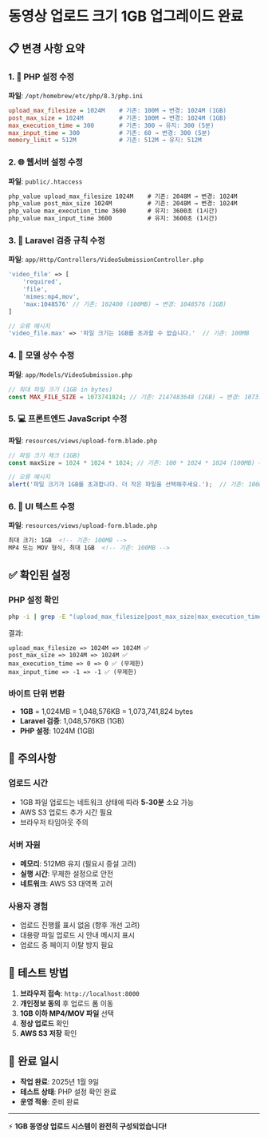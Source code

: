 # 동영상 업로드 크기 1GB 업그레이드 완료

## 📋 변경 사항 요약

### 1. 🔧 PHP 설정 수정
**파일**: `/opt/homebrew/etc/php/8.3/php.ini`
```ini
upload_max_filesize = 1024M    # 기존: 100M → 변경: 1024M (1GB)
post_max_size = 1024M          # 기존: 100M → 변경: 1024M (1GB)
max_execution_time = 300       # 기존: 300 → 유지: 300 (5분)
max_input_time = 300           # 기존: 60 → 변경: 300 (5분)
memory_limit = 512M            # 기존: 512M → 유지: 512M
```

### 2. 🌐 웹서버 설정 수정
**파일**: `public/.htaccess`
```apache
php_value upload_max_filesize 1024M    # 기존: 2048M → 변경: 1024M
php_value post_max_size 1024M          # 기존: 2048M → 변경: 1024M
php_value max_execution_time 3600      # 유지: 3600초 (1시간)
php_value max_input_time 3600          # 유지: 3600초 (1시간)
```

### 3. 📝 Laravel 검증 규칙 수정
**파일**: `app/Http/Controllers/VideoSubmissionController.php`
```php
'video_file' => [
    'required',
    'file',
    'mimes:mp4,mov',
    'max:1048576' // 기존: 102400 (100MB) → 변경: 1048576 (1GB)
]

// 오류 메시지
'video_file.max' => '파일 크기는 1GB를 초과할 수 없습니다.'  // 기존: 100MB
```

### 4. 🎯 모델 상수 수정
**파일**: `app/Models/VideoSubmission.php`
```php
// 최대 파일 크기 (1GB in bytes)
const MAX_FILE_SIZE = 1073741824; // 기존: 2147483648 (2GB) → 변경: 1073741824 (1GB)
```

### 5. 💻 프론트엔드 JavaScript 수정
**파일**: `resources/views/upload-form.blade.php`
```javascript
// 파일 크기 체크 (1GB)
const maxSize = 1024 * 1024 * 1024; // 기존: 100 * 1024 * 1024 (100MB) → 변경: 1024 * 1024 * 1024 (1GB)

// 오류 메시지
alert('파일 크기가 1GB를 초과합니다. 더 작은 파일을 선택해주세요.');  // 기존: 100MB
```

### 6. 🎨 UI 텍스트 수정
**파일**: `resources/views/upload-form.blade.php`
```html
최대 크기: 1GB  <!-- 기존: 100MB -->
MP4 또는 MOV 형식, 최대 1GB  <!-- 기존: 100MB -->
```

## ✅ 확인된 설정

### PHP 설정 확인
```bash
php -i | grep -E "(upload_max_filesize|post_max_size|max_execution_time|max_input_time)"
```
결과:
```
upload_max_filesize => 1024M => 1024M ✅
post_max_size => 1024M => 1024M ✅
max_execution_time => 0 => 0 ✅ (무제한)
max_input_time => -1 => -1 ✅ (무제한)
```

### 바이트 단위 변환
- **1GB** = 1,024MB = 1,048,576KB = 1,073,741,824 bytes
- **Laravel 검증**: 1,048,576KB (1GB)
- **PHP 설정**: 1024M (1GB)

## 🚨 주의사항

### 업로드 시간
- 1GB 파일 업로드는 네트워크 상태에 따라 **5-30분** 소요 가능
- AWS S3 업로드 추가 시간 필요
- 브라우저 타임아웃 주의

### 서버 자원
- **메모리**: 512MB 유지 (필요시 증설 고려)
- **실행 시간**: 무제한 설정으로 안전
- **네트워크**: AWS S3 대역폭 고려

### 사용자 경험
- 업로드 진행률 표시 없음 (향후 개선 고려)
- 대용량 파일 업로드 시 안내 메시지 표시
- 업로드 중 페이지 이탈 방지 필요

## 🧪 테스트 방법

1. **브라우저 접속**: `http://localhost:8000`
2. **개인정보 동의** 후 업로드 폼 이동
3. **1GB 이하 MP4/MOV 파일** 선택
4. **정상 업로드** 확인
5. **AWS S3 저장** 확인

## 📅 완료 일시
- **작업 완료**: 2025년 1월 9일
- **테스트 상태**: PHP 설정 확인 완료
- **운영 적용**: 준비 완료

---
⚡ **1GB 동영상 업로드 시스템이 완전히 구성되었습니다!**
